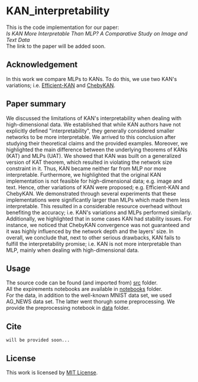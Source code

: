 # KAN_interpretability
This is the code implementation for our paper: <br>
*Is KAN More Interpretable Than MLP? A Comparative Study on Image and Text Data* <br>
The link to the paper will be added soon.

## Acknowledgement
In this work we compare MLPs to KANs. To do this, we use two KAN's variations; i.e. [Efficient-KAN](https://github.com/Blealtan/efficient-kan) and [ChebyKAN](https://github.com/SynodicMonth/ChebyKAN).

## Paper summary
We discussed the limitations of KAN's interpretability when dealing with high-dimensional data. We established that while KAN authors have not explicitly defined "interpretability", they generally considered smaller networks to be more interpretable. We arrived to this conclusion after studying their theoretical claims and the provided examples. Moreover, we highlighted the main difference between the underlying theorems of KANs (KAT) and MLPs (UAT). We showed that KAN was built on a generalized version of KAT theorem, which resulted in violating the network size constraint in it. Thus, KAN became neither far from MLP nor more interpretable. Furthermore, we highlighted that the original KAN implementation is not feasible for high-dimensional data; e.g. image and text. Hence, other variations of KAN were proposed; e.g. Efficient-KAN and ChebyKAN. We demonstrated through several experiments that these implementations were significantly larger than MLPs which made them less interpretable. This resulted in a considerable resource overhead without benefiting the accuracy; i.e. KAN's variations and MLPs performed similarly. Additionally, we highlighted that in some cases KAN had stability issues. For instance, we noticed that ChebyKAN convergence was not guaranteed and it was highly influenced by the network depth and the layers' size. In overall, we conclude that, next to other serious drawbacks, KAN fails to fulfill the interpretability promise; i.e. KAN is not more interpretable than MLP, mainly when dealing with high-dimensional data.

## Usage
The source code can be found (and imported from) [src](./src/) folder. <br>
All the expirements notebooks are available in [notebooks](./notebooks/) folder. <br>
For the data, in addition to the well-known MNIST data set, we used AG_NEWS data set. The latter went thorugh some preprocessing. We provide the preprocessing notebook in [data](./data/) folder. <br>

## Cite
```
will be provided soon...
```

## License
This work is licensed by <a href="./LICENSE">MIT License</a>.
